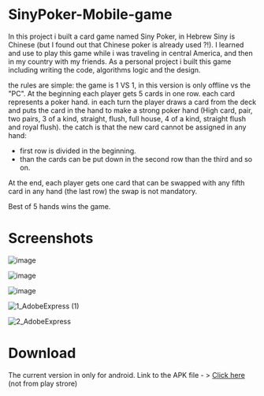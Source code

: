 # SinyPoker-Mobile-game


In this project i built a card game named Siny Poker, in Hebrew Siny is Chinese (but I found out that Chinese poker is already used ?!).
I learned and use to play this game while i was traveling in central America, and then in my country with my friends.
As a personal project i built this game including writing the code, algorithms logic and the design.

the rules are simple:
the game is 1 VS 1, in this version is only offline vs the "PC".
At the beginning each player gets 5 cards in one row.
each card represents a poker hand.
in each turn the player draws a card from the deck and puts the card in the hand to make a strong poker hand 
(High card, pair, two pairs, 3 of a kind, straight, flush, full house, 4 of a kind, straight flush and royal flush).
the catch is that the new card cannot be assigned in any hand:
- first row is divided in the beginning.
- than the cards can be put down in the second row than the third and so on.

At the end, each player gets one card that can be swapped with any fifth card in any hand (the last row) the swap is not mandatory.

Best of 5 hands wins the game.

# Screenshots

![image](https://user-images.githubusercontent.com/101277239/184648021-c98770bc-3953-4afa-935b-fcadcb066e90.png)

![image](https://user-images.githubusercontent.com/101277239/184647977-4e5f508b-2e77-45d6-8f05-38a523354474.png)

![image](https://user-images.githubusercontent.com/101277239/184648061-64f8f69d-34c6-4b89-822e-f7e54b9439e5.png)


![1_AdobeExpress (1)](https://user-images.githubusercontent.com/101277239/184650092-b95381fd-5fb2-4076-88d3-d2f3e2474f23.gif)

![2_AdobeExpress](https://user-images.githubusercontent.com/101277239/184649477-fbc468c5-23d6-4033-bdbb-4c33310efe09.gif)


# Download
The current version in only for android.
Link to the APK file - > [Click here](https://github.com/ArielDawidowicz/SinyPoker-Mobile-game-/raw/main/SinyPokerV1.0.apk) (not from play strore)



